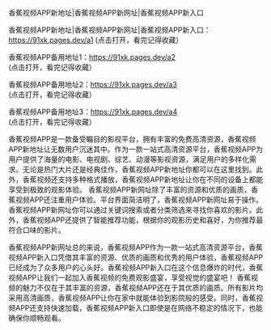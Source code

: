 香蕉视频APP新地址|香蕉视频APP新网址|香蕉视频APP新入口

香蕉视频APP新地址|香蕉视频APP新网址|香蕉视频APP新入口：https://91xk.pages.dev/a1 (点击打开，看完记得收藏）

香蕉视频APP备用地址1：https://91xk.pages.dev/a2  (点击打开，看完记得收藏）

香蕉视频APP备用地址2：https://91xk.pages.dev/a3  (点击打开，看完记得收藏）

香蕉视频APP备用地址3：https://91xk.pages.dev/a4  (点击打开，看完记得收藏）





香蕉视频APP是一款备受瞩目的影视平台，拥有丰富的免费高清资源，香蕉视频APP新地址让无数用户沉迷其中。作为一款一站式高清资源平台，香蕉视频APP为用户提供了海量的电影、电视剧、综艺、动漫等影视资源，满足用户的多样化需求。无论是热门大片还是经典佳作，香蕉视频APP新地址你都可以在这里找到。此外，香蕉视频还支持多种格式播放，香蕉视频APP新地址让你在不同的设备上都能享受到极致的观影体验。
香蕉视频APP新网址除了丰富的资源和优质的画质，香蕉视频APP还注重用户体验。平台界面简洁明了，香蕉视频APP新网址易于操作。香蕉视频APP新网址你可以通过关键词搜索或者分类筛选来寻找你喜欢的影片。此外，香蕉视频APP还提供了智能推荐功能，根据你的观影历史和喜好，为你推荐最符合口味的影片。

香蕉视频APP新网址总的来说，香蕉视频APP作为一款一站式高清资源平台，香蕉视频APP新入口凭借其丰富的资源、优质的画质和优秀的用户体验，香蕉视频APP已经成为了众多用户的心头好。香蕉视频APP新入口在这个信息爆炸的时代，香蕉视频APP让我们一起加入香蕉视频的免费观影盛宴，享受视觉的盛宴吧！
香蕉视频的魅力不仅在于其丰富的资源，香蕉视频APP还在于其优质的画质。所有影片均采用高清画质，香蕉视频APP让你在家中就能体验到影院般的感受。同时，香蕉视频APP还支持快速加载，香蕉视频APP新入口即使是在网络不稳定的情况下，也能确保你顺畅观看。
